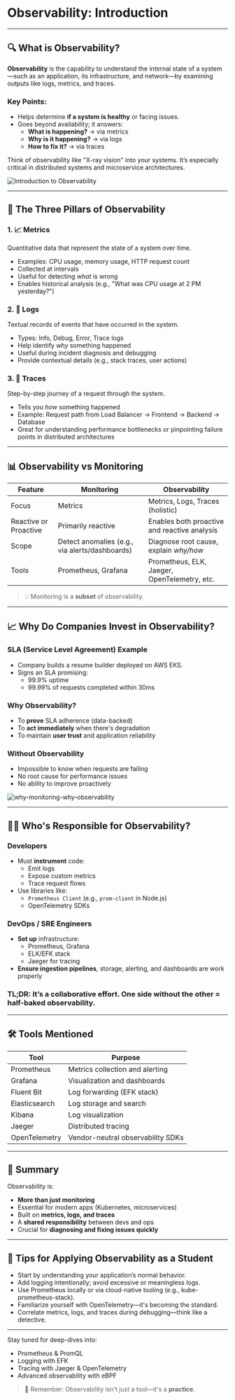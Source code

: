 # Observability: Introduction


---

## 🔍 What is Observability?

**Observability** is the capability to understand the internal state of a system—such as an application, its infrastructure, and network—by examining outputs like logs, metrics, and traces.

### Key Points:
- Helps determine **if a system is healthy** or facing issues.
- Goes beyond availability; it answers:
  - **What is happening?** → via metrics
  - **Why is it happening?** → via logs
  - **How to fix it?** → via traces

Think of observability like "X-ray vision" into your systems. It’s especially critical in distributed systems and microservice architectures.

![Introduction to Observability](images/Introduction-to-Observability.png)

---

## 🧱 The Three Pillars of Observability

### 1. 📈 **Metrics**
Quantitative data that represent the state of a system over time.

- Examples: CPU usage, memory usage, HTTP request count
- Collected at intervals
- Useful for detecting *what* is wrong
- Enables historical analysis (e.g., "What was CPU usage at 2 PM yesterday?")

### 2. 📜 **Logs**
Textual records of events that have occurred in the system.

- Types: Info, Debug, Error, Trace logs
- Help identify *why* something happened
- Useful during incident diagnosis and debugging
- Provide contextual details (e.g., stack traces, user actions)

### 3. 🧵 **Traces**
Step-by-step journey of a request through the system.

- Tells you *how* something happened
- Example: Request path from Load Balancer → Frontend → Backend → Database
- Great for understanding performance bottlenecks or pinpointing failure points in distributed architectures

---

## 📊 Observability vs Monitoring

| Feature              | Monitoring                                      | Observability                                      |
|----------------------|--------------------------------------------------|-----------------------------------------------------|
| Focus                | Metrics                                          | Metrics, Logs, Traces (holistic)                   |
| Reactive or Proactive| Primarily reactive                               | Enables both proactive and reactive analysis        |
| Scope                | Detect anomalies (e.g., via alerts/dashboards)  | Diagnose root cause, explain *why/how*              |
| Tools                | Prometheus, Grafana                             | Prometheus, ELK, Jaeger, OpenTelemetry, etc.       |

> 💡 Monitoring is a **subset** of observability.

---

## 📈 Why Do Companies Invest in Observability?

### SLA (Service Level Agreement) Example
- Company builds a resume builder deployed on AWS EKS.
- Signs an SLA promising:
  - 99.9% uptime
  - 99.99% of requests completed within 30ms

### Why Observability?
- To **prove** SLA adherence (data-backed)
- To **act immediately** when there's degradation
- To maintain **user trust** and application reliability

### Without Observability
- Impossible to know when requests are failing
- No root cause for performance issues
- No ability to improve proactively

![why-monitoring-why-observability](images/why-monitoring-why-observability.png)

---

## 👩‍💻 Who's Responsible for Observability?

### Developers
- Must **instrument** code:
  - Emit logs
  - Expose custom metrics
  - Trace request flows
- Use libraries like:
  - `Prometheus Client` (e.g., `prom-client` in Node.js)
  - OpenTelemetry SDKs

### DevOps / SRE Engineers
- **Set up** infrastructure:
  - Prometheus, Grafana
  - ELK/EFK stack
  - Jaeger for tracing
- **Ensure ingestion pipelines**, storage, alerting, and dashboards are work properly

### TL;DR: It’s a **collaborative effort**. One side without the other = half-baked observability.

---

## 🛠️ Tools Mentioned

| Tool          | Purpose                            |
|---------------|------------------------------------|
| Prometheus    | Metrics collection and alerting    |
| Grafana       | Visualization and dashboards       |
| Fluent Bit    | Log forwarding (EFK stack)         |
| Elasticsearch | Log storage and search             |
| Kibana        | Log visualization                  |
| Jaeger        | Distributed tracing                |
| OpenTelemetry | Vendor-neutral observability SDKs  |

---

## 🧠 Summary

Observability is:
- **More than just monitoring**
- Essential for modern apps (Kubernetes, microservices)
- Built on **metrics, logs, and traces**
- A **shared responsibility** between devs and ops
- Crucial for **diagnosing and fixing issues quickly**

---

## 📝 Tips for Applying Observability as a Student

- Start by understanding your application’s normal behavior.
- Add logging intentionally; avoid excessive or meaningless logs.
- Use Prometheus locally or via cloud-native tooling (e.g., kube-prometheus-stack).
- Familiarize yourself with OpenTelemetry—it's becoming the standard.
- Correlate metrics, logs, and traces during debugging—think like a detective.


---

Stay tuned for deep-dives into:
- Prometheus & PromQL
- Logging with EFK
- Tracing with Jaeger & OpenTelemetry
- Advanced observability with eBPF

> 🧠 Remember: Observability isn't just a tool—it's a **practice**.



